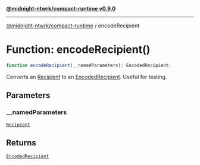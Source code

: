 [**@midnight-ntwrk/compact-runtime v0.9.0**](../README.md)

***

[@midnight-ntwrk/compact-runtime](../globals.md) / encodeRecipient

# Function: encodeRecipient()

```ts
function encodeRecipient(__namedParameters): EncodedRecipient;
```

Converts an [Recipient](../interfaces/Recipient.md) to an [EncodedRecipient](../interfaces/EncodedRecipient.md). Useful for testing.

## Parameters

### \_\_namedParameters

[`Recipient`](../interfaces/Recipient.md)

## Returns

[`EncodedRecipient`](../interfaces/EncodedRecipient.md)
